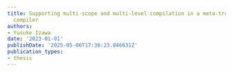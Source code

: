 ```yaml
---
title: Supporting multi-scope and multi-level compilation in a meta-tracing just-in-time
  compiler
authors:
- Yusuke Izawa
date: '2023-01-01'
publishDate: '2025-05-06T17:36:23.846631Z'
publication_types:
- thesis
---
```

